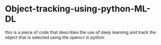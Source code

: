 # Object-tracking-using-python-ML-DL
this is a piece of code that describes the use of deep learning and track the object that is selected  using the opencv in python 
